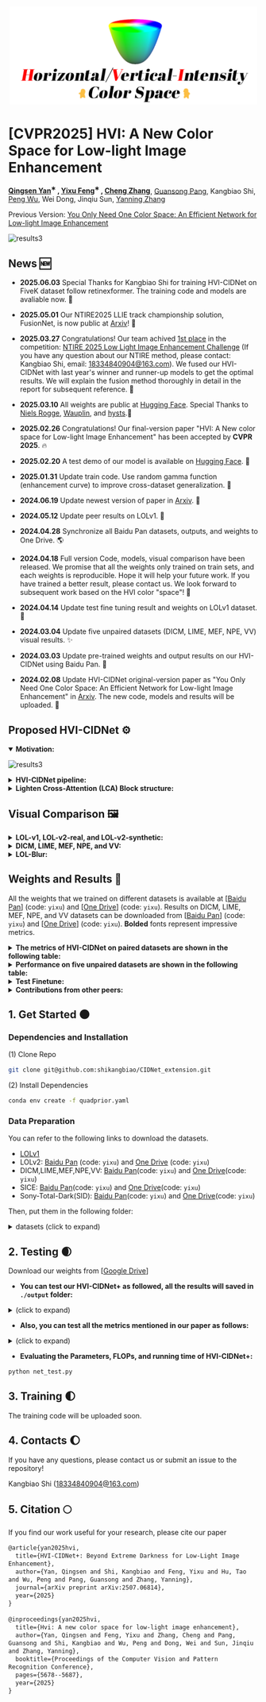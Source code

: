 &nbsp;

<p align="center"> <img src="pic/logo.png" width="500px"> </p>

# [CVPR2025] HVI: A New Color Space for Low-light Image Enhancement

**[Qingsen Yan](https://scholar.google.com/citations?user=BSGy3foAAAAJ)<sup>∗ </sup>, [Yixu Feng](https://scholar.google.com/citations?user=WljJ2HUAAAAJ)<sup>∗ </sup>, [Cheng Zhang](https://scholar.google.com/citations?user=L_Av9NcAAAAJ)**,  [Guansong Pang](https://scholar.google.com/citations?user=1ZO7pHkAAAAJ), Kangbiao Shi, [Peng Wu](https://scholar.google.com/citations?user=QkNqUH4AAAAJ), Wei Dong, Jinqiu Sun,  [Yanning Zhang](https://scholar.google.com/citations?user=-wzlS7QAAAAJ)

Previous Version: [You Only Need One Color Space: An Efficient Network for Low-light Image Enhancement](https://arxiv.org/abs/2402.05809)

![results3](./pic/ui.png)

</details>

## News 🆕
- **2025.06.03** Special Thanks for Kangbiao Shi for training HVI-CIDNet on FiveK dataset follow retinexformer. The training code and models are avaliable now. 🔆
- **2025.05.01** Our NTIRE2025 LLIE track championship solution, FusionNet, is now public at [Arxiv](https://arxiv.org/pdf/2504.19295)! 📝
- **2025.03.27** Congratulations! Our team achived [1st place](https://drive.google.com/file/d/1CSXNssZQK5Y_KUWUx3_nYLv-plJn_K43/view) in the competition: [NTIRE 2025 Low Light Image Enhancement Challenge](https://codalab.lisn.upsaclay.fr/competitions/21636) (If you have any question about our NTIRE method, please contact: Kangbiao Shi, email: 18334840904@163.com). We fused our HVI-CIDNet with last year's winner and runner-up models to get the optimal results. We will explain the fusion method thoroughly in detail in the report for subsequent reference. 🚀
- **2025.03.10** All weights are public at [Hugging Face](https://huggingface.co/papers/2502.20272). Special Thanks to [Niels Rogge](https://github.com/NielsRogge), [Wauplin](https://github.com/Wauplin), and [hysts](https://huggingface.co/hysts).🔆
- **2025.02.26** Congratulations! Our final-version paper "HVI: A New color space for Low-light Image Enhancement" has been accepted by **CVPR 2025**. 🔥
- **2025.02.20** A test demo of our model is available on [Hugging Face](https://huggingface.co/spaces/Fediory/HVI-CIDNet_Low-light-Image-Enhancement_). 🤗
- **2025.01.31** Update train code. Use random gamma function (enhancement curve) to improve cross-dataset generalization. 🔆
- **2024.06.19** Update newest version of paper in [Arxiv](https://arxiv.org/abs/2402.05809). 📝
- **2024.05.12** Update peer results on LOLv1. 🤝
- **2024.04.28** Synchronize all Baidu Pan datasets, outputs, and weights to One Drive. 🌎
- **2024.04.18** Full version Code, models, visual comparison have been released. We promise that all the weights only trained on train sets, and each weights is reproducible. Hope it will help your future work. If you have trained a better result, please contact us. We look forward to subsequent work based on the HVI color "space"! 💎

- **2024.04.14** Update test fine tuning result and weights on LOLv1 dataset. 🧾

- **2024.03.04** Update five unpaired datasets (DICM, LIME, MEF, NPE, VV) visual results. ✨

- **2024.03.03** Update pre-trained weights and output results on our HVI-CIDNet using Baidu Pan. 🧾

- **2024.02.08** Update HVI-CIDNet original-version paper as "You Only Need One Color Space: An Efficient Network for Low-light Image Enhancement" in [Arxiv](https://arxiv.org/abs/2402.05809v1). The new code, models and results will be uploaded. 🎈



## Proposed HVI-CIDNet ⚙ 

<details open>
<summary><b>Motivation:</b></summary>

![results3](./pic/motivation.png)

</details>

<details close>
<summary><b>HVI-CIDNet pipeline:</b></summary>

![results3](./pic/pipeline.png)

</details>

<details close>
<summary><b>Lighten Cross-Attention (LCA) Block structure:</b></summary>

![results4](./pic/structure.png)


</details>

## Visual Comparison 🖼 
<details close>
<summary><b>LOL-v1, LOL-v2-real, and LOL-v2-synthetic:</b></summary>

![results1](./pic/LOL.png)

</details>

<details close>
<summary><b>DICM, LIME, MEF, NPE, and VV:</b></summary>

![results2](./pic/unpaired.png)


</details>
<details close>
<summary><b>LOL-Blur:</b></summary>

![results2](./pic/blur.png)


</details>

## Weights and Results 🧾
All the weights that we trained on different datasets is available at [[Baidu Pan](https://pan.baidu.com/s/1rvQcQPwsYbtLIYwB3XgjaA?pwd=yixu)] (code: `yixu`) and [[One Drive](https://1drv.ms/f/s!AoPRJmiD24UpgloqG-S67l1BX0cG?e=0b4GL0)] (code: `yixu`).  Results on DICM, LIME, MEF, NPE, and VV datasets can be downloaded from [[Baidu Pan](https://pan.baidu.com/s/1ApI5B1q2GPBHWdh8AafjlQ?pwd=yixu)] (code: `yixu`) and [[One Drive](https://1drv.ms/f/s!AoPRJmiD24UphBK3DimfMTv74FOi?e=3tkhva)] (code: `yixu`). 
**Bolded** fonts represent impressive metrics.

<details close>
<summary><b>The metrics of HVI-CIDNet on paired datasets are shown in the following table: </b></summary>

All the link code is `yixu`.

| Folder (test datasets)                        | PSNR        | SSIM       | LPIPS      | GT Mean | Results                                                      | Weights Path             |
| --------------------------------------------- | ----------- | ---------- | ---------- | ------- | ------------------------------------------------------------ | ------------------------ |
| (LOLv1)<br />v1 w perc loss/ wo gt mean       | 23.8091     | 0.8574     | **0.0856** |         | [Baidu Pan](https://pan.baidu.com/s/1k1_oHDLh8oR47r7RTfB4Hw?pwd=yixu) and [One Drive](https://1drv.ms/u/s!AoPRJmiD24Upgm-DPM6MuNqxcf6L?e=DD1I9g) | LOLv1/w_perc.pth         |
| (LOLv1)<br />v1 w perc loss/ w gt mean        | 27.7146     | 0.8760     | **0.0791** | √       | ditto                                                        | LOLv1/w_perc.pth         |
| (LOLv1)<br />v1 wo perc loss/ wo gt mean      | 23.5000     | **0.8703** | 0.1053     |         | [Baidu Pan](https://pan.baidu.com/s/1hMMh8NNqTLJRSZJ6GxI3rw?pwd=yixu) and [One Drive](https://1drv.ms/u/s!AoPRJmiD24Upgm5MXMToC1-7sFdh?e=c1oKDH) | LOLv1/wo_perc.pth        |
| (LOLv1)<br />v1 wo perc loss/ w gt mean       | **28.1405** | **0.8887** | 0.0988     | √       | ditto                                                        | LOLv1/wo_perc.pth        |
| (LOLv2_real)<br />v2 wo perc loss/ wo gt mean | 23.4269     | 0.8622     | 0.1691     |         | [Baidu Pan](https://pan.baidu.com/s/1Lo19WOrFY3_3wsuJ9gIYnw?pwd=yixu) and [One Drive](https://1drv.ms/u/s!AoPRJmiD24UpgnSzz3Tcg8043ci9?e=OS9ZmS) | (lost)                   |
| (LOLv2_real)<br />v2 wo perc loss/ w gt mean  | 27.7619     | 0.8812     | 0.1649     | √       | ditto                                                        | (lost)                   |
| (LOLv2_real)<br />v2 best gt mean             | **28.1387** | **0.8920** | **0.1008** | √       | [Baidu Pan](https://pan.baidu.com/s/1qewb6u5w1VUaaEzEjFXllQ?pwd=yixu) and [One Drive](https://1drv.ms/u/s!AoPRJmiD24UpgnBE81jKRMU0izoF?e=1Em6cK) | LOLv2_real/w_prec.pth    |
| (LOLv2_real)<br />v2 best Normal              | **24.1106** | 0.8675     | 0.1162     |         | [Baidu Pan](https://pan.baidu.com/s/1V9aMZWEU2D0bVRDmPeNzMQ?pwd=yixu) and [One Drive](https://1drv.ms/u/s!AoPRJmiD24UpgnGqZv_vlFN_u2Bg?e=4CiN6T) | (lost)                   |
| (LOLv2_real)<br />v2 best PSNR                | 23.9040     | 0.8656     | 0.1219     |         | [Baidu Pan](https://pan.baidu.com/s/1PFQ49oa_n7ywTGLl3TUb3A?pwd=yixu) and [One Drive](https://1drv.ms/u/s!AoPRJmiD24UpgnLTGGGFKmXTWBu4?e=JnzL7z) | LOLv2_real/best_PSNR.pth |
| (LOLv2_real)<br />v2 best SSIM                | 23.8975     | **0.8705** | 0.1185     |         | [Baidu Pan](https://pan.baidu.com/s/1zeBPFJS3HxQ9zZZnYGMn4g?pwd=yixu) and [One Drive](https://1drv.ms/u/s!AoPRJmiD24UpgnPhbdKXmSt0YdxU?e=WT8kae) | LOLv2_real/best_SSIM.pth |
| (LOLv2_real)<br />v2 best SSIM/ w gt mean     | **28.3926** | 0.8873     | 0.1136     | √       | None                                                         | LOLv2_real/best_SSIM.pth |
| (LOLv2_syn)<br />syn wo perc loss/ wo gt mean | **25.7048** | **0.9419** | 0.0471     |         | [Baidu Pan](https://pan.baidu.com/s/1ZZtalO3vxqSJOJ58BnfUXw?pwd=yixu) and [One Drive](https://1drv.ms/u/s!AoPRJmiD24UpgnZWp2xWBu8Rv_C_?e=Nn7u4w) | LOLv2_syn/wo_perc.pth    |
| (LOLv2_syn)<br />syn wo perc loss/ w gt mean  | **29.5663** | **0.9497** | 0.0437     | √       | ditto                                                        | LOLv2_syn/wo_perc.pth    |
| (LOLv2_syn)<br />syn w perc loss/ wo gt mean  | 25.1294     | 0.9388     | **0.0450** |         | [Baidu Pan](https://pan.baidu.com/s/1R_ltvaWHJ_sY-unHAEGunw?pwd=yixu) and [One Drive](https://1drv.ms/u/s!AoPRJmiD24UpgnV2ouH4IGy955c6?e=chPtYB) | LOLv2_syn/w_perc.pth     |
| (LOLv2_syn)<br />syn w perc loss/ w gt mean   | 29.3666     | **0.9500** | **0.0403** | √       | ditto                                                        | LOLv2_syn/w_perc.pth     |
| Sony_Total_Dark                               | **22.9039** | **0.6763** | **0.4109** |         | [Baidu Pan](https://pan.baidu.com/s/15w3oMuF3hOtJK29v_xjX3g?pwd=yixu) and [One Drive](https://1drv.ms/u/s!AoPRJmiD24Upgn_ijuk--nBUm6fm?e=4ePpHz) | SID.pth                  |
| LOL-Blur                                      | **26.5719** | **0.8903** | **0.1203** |         | [Baidu Pan](https://pan.baidu.com/s/11zTPd3xrJe0GbEXF_lYHvQ?pwd=yixu) and [One Drive](https://1drv.ms/u/s!AoPRJmiD24Upgn7AOw_WmC9Yg-z0?e=WeiUi8) | LOL-Blur.pth             |
| SICE-Mix                                      | **13.4235** | 0.6360     | 0.3624     | √       | [Baidu Pan](https://pan.baidu.com/s/11x4oJuIKE0iJqdqagG1RhQ?pwd=yixu) and [One Drive](https://1drv.ms/u/s!AoPRJmiD24Upgn1oKivqyksR4ld9?e=JcA0y4) | SICE.pth                 |
| SICE-Grad                                     | **13.4453** | 0.6477     | 0.3181     | √       | [Baidu Pan](https://pan.baidu.com/s/1IICeonyuUHcUfTapa4GKxw?pwd=yixu) and [One Drive](https://1drv.ms/u/s!AoPRJmiD24UpgnyGiBYyTvFyV9gg?e=7veJSh) | SICE.pth                 |
| FiveK<br />follow [Retinexformer](https://github.com/caiyuanhao1998/Retinexformer)                                     | 24.4587 | 0.8769     | 0.0851     |        | [Baidu Pan](https://pan.baidu.com/s/1Cv7SbzVoIA2oyX7sAl5ynA?pwd=yixu) and [One Drive](https://1drv.ms/u/c/2985db836826d183/EWiQ-YME-F9DrMA9r4wt-QIBjFCegAn9fU6WDYXbPwzgbg?e=KKe7q9) | fivek.pth                 |

</details>

<details close>
<summary><b>Performance on five unpaired datasets are shown in the following table:  </b></summary>
  
| metrics | DICM  | LIME  | MEF   | NPE   | VV    |
| ------- | ----- | ----- | ----- | ----- | ----- |
| NIQE    | 3.79  | 4.13  | 3.56  | 3.74  | 3.21  |
| BRISQUE | 21.47 | 16.25 | 13.77 | 18.92 | 30.63 |

Furthermore, **we found that use random gamma function in the training process can improve the generalization of CIDNet.** You can see details in `train.py` line 53-55, also you can turn-on the random-gamma mode in `data/options.py` line 60 during training process.

We trained on LOLv2-Syn dataset with the random-gamma mode, and save the weights as `LOLv2_syn/generalization.pth` (you can find in the link). The performance are shown in the following table, and you can see 7 metrics improved:

| metrics | DICM  | LIME  | MEF   | NPE   | VV    | Results                                                      |
| ------- | ----- | ----- | ----- | ----- | ----- | ------------------------------------------------------------ |
| NIQE    | 3.55  | 3.85  | 3.46  | 3.82  | 3.24  | [Baidu Pan](https://pan.baidu.com/s/1hhsWpcqqMyMnSogDCm_MXg?pwd=yixu) and [One Drive](https://1drv.ms/f/c/2985db836826d183/Eu7lGsiqJplMra5SIV5-HGcBeBE7LI9qbGR7q6RltthBSA?e=BDaRAP) |
| BRISQUE | 25.62 | 16.02 | 13.08 | 18.90 | 29.55 | ditto                                                        |

The weights with the "strongest" generalization ability we put on the HVI-CIDNet demo on the Hugging Face website, which we highly recommend. Here are its NIQE metrics on five unpaired datasets, which you can easily reproduce on Hugging Face:

| metrics | DICM  | LIME  | MEF   | NPE   | VV    | Average |
| ------- | ----- | ----- | ----- | ----- | ----- | ------- |
| NIQE    | 3.36  | 3.03  | 3.11  | 3.33  | 2.49  | 3.13    |

</details>

<details close>
<summary><b>Test Finetune:  </b></summary>

- While we don't recommend that you perform finetuning on the test set, in order to demonstrate the effectiveness of our model, we also provide here the results of test finetuning training on the LOLv1 dataset. **Using the fine tuning technique on the test set does make the PSNR metrics higher**, but other metrics are not found to be significantly changed on CIDNet, which may result in a lower generalization of the model, so we do not recommend you do this.

| Folder (test datasets)          | PSNR        | SSIM   | LPIPS      | GT Mean | Results                                                      | Weights Path              |
| ------------------------------- | ----------- | ------ | ---------- | ------- | ------------------------------------------------------------ | ------------------------- |
| (LOLv1)<br />v1 test finetuning | **25.4036** | 0.8652 | **0.0897** |         | [Baidu Pan](https://pan.baidu.com/s/1MmUVF4orRWFXURJ4Pnbz2w?pwd=yixu) and [One Drive](https://1drv.ms/u/s!AoPRJmiD24Upgm0szyqstv-exKcV?e=rLXoby) | LOLv1/test_finetuning.pth |
| (LOLv1)<br />v1 test finetuning | **27.5969** | 0.8696 | 0.0869     | √       | ditto                                                        | ditto                     |
</details>

<details close>
<summary><b>Contributions from other peers: </b></summary>

- This section is where other peers have trained better versions of weights using our model, and we will show both their weights and results here. If you have trained better weights, please contact us by email or submit issue.

| Datasets | PSNR        | SSIM   | LPIPS  | GT Mean | Results                                                      | Weights Path               | Contributor Detail                              | GPU         |
| -------- | ----------- | ------ | ------ | ------- | ------------------------------------------------------------ | -------------------------- | ----------------------------------------------- | ----------- |
| LOLv1    | **24.7401** | 0.8604 | 0.0896 |         | [Baidu Pan](https://pan.baidu.com/s/1JKFG9UfZdHA0gyhrT-6Ruw?pwd=yixu) and [One Drive](https://1drv.ms/u/s!AoPRJmiD24UphCmA1BKfzVUjQDZF?e=cOELSz) | LOLv1/other/PSNR_24.74.pth | [Xi’an Polytechnic University]<br />Yingjian Li | NVIDIA 4070 |

</details>

## 1. Get Started 🌑

### Dependencies and Installation

(1) Clone Repo

```bash
git clone git@github.com:shikangbiao/CIDNet_extension.git
```

(2) Install Dependencies

```bash
conda env create -f quadprior.yaml
```


### Data Preparation

You can refer to the following links to download the datasets.

- [LOLv1](https://daooshee.github.io/BMVC2018website/)
- LOLv2: [Baidu Pan](https://pan.baidu.com/s/17KTa-6GUUW22Q49D5DhhWw?pwd=yixu) (code: `yixu`) and  [One Drive](https://1drv.ms/u/c/2985db836826d183/EYPRJmiD24UggCmCAQAAAAABEbg62rx0FG21FwLQq0jzLg?e=Im12UA) (code: `yixu`) 
- DICM,LIME,MEF,NPE,VV: [Baidu Pan](https://pan.baidu.com/s/1FZ5HWT30eghGuaAqqpJGaw?pwd=yixu)(code: `yixu`) and [One Drive](https://1drv.ms/f/s!AoPRJmiD24UphBNGBbsDmSwppNPf?e=2yGImv)(code: `yixu`)
- SICE: [Baidu Pan](https://pan.baidu.com/s/13ghnpTBfDli3mAzE3vnwHg?pwd=yixu)(code: `yixu`) and [One Drive](https://1drv.ms/u/s!AoPRJmiD24UphAlaTIekdMLwLZnA?e=WxrfOa)(code: `yixu`)
- Sony-Total-Dark(SID): [Baidu Pan](https://pan.baidu.com/s/1mpbwVscbAfQJtkrrzBzJng?pwd=yixu)(code: `yixu`) and [One Drive](https://1drv.ms/u/s!AoPRJmiD24UphAie9l0DuMN20PB7?e=Zc5DcA)(code: `yixu`)

Then, put them in the following folder:

<details close> <summary>datasets (click to expand)</summary>

```
├── datasets
	├── DICM
	├── LIME
	├── LOLdataset
		├── our485
			├──low
			├──high
		├── eval15
			├──low
			├──high
	├── LOLv2
		├── Real_captured
			├── Train
				├── Low
				├── Normal
			├── Test
				├── Low
				├── Normal
		├── Synthetic
			├── Train
				├── Low
				├── Normal
			├── Test
				├── Low
				├── Normal
	├── MEF
	├── NPE
	├── SICE
		├── Dataset
			├── eval
				├── target
				├── test
			├── label
			├── train
				├── 1
				├── 2
				...
		├── SICE_Grad
		├── SICE_Mix
		├── SICE_Reshape
	├── Sony_total_dark
		├── eval
			├── long
			├── short
		├── test
			├── long
				├── 10003
				├── 10006
				...
			├── short
				├── 10003
				├── 10006
				...
		├── train
			├── long
				├── 00001
				├── 00002
				...
			├── short
				├── 00001
				├── 00002
				...
	├── VV
```
</details>

## 2. Testing 🌒


Download our weights from [[Google Drive](https://drive.google.com/drive/folders/1bHNXq-3nSxh0QeyeG4dqcxtXw-Y-JbUY?usp=drive_link)]

- **You can test our HVI-CIDNet+ as followed, all the results will saved in `./output` folder:**

<details close> <summary>(click to expand)</summary>

```bash
# LOLv1
python eval.py --lol

# LOLv2-real
python eval.py --lol_v2_real

# LOLv2-syn
python eval.py --lol_v2_syn

# SICE
python eval.py --SICE_grad # output SICE_grad
python eval.py --SICE_mix # output SICE_mix

# Sony-Total-Dark
python eval_SID.py --SID

# five unpaired datasets DICM, LIME, MEF, NPE, VV. 
# You can change "--DICM" to the other unpaired datasets "LIME, MEF, NPE, VV".
python eval.py --unpaired --DICM
```

</details>

- **Also, you can test all the metrics mentioned in our paper as follows:**
  
  
<details close> <summary>(click to expand)</summary>

```bash
# LOLv1
python measure.py --lol

# LOLv2-real
python measure.py --lol_v2_real

# LOLv2-syn
python measure.py --lol_v2_syn

# Sony-Total-Dark
python measure_SID.py --SID

# SICE-Grad
python measure.py --SICE_grad

# SICE-Mix
python measure.py --SICE_mix

# five unpaired datasets DICM, LIME, MEF, NPE, VV. 
# You can change "--DICM" to the other unpaired datasets "LIME, MEF, NPE, VV".
python measure_niqe_bris.py --DICM

# Note: Following LLFlow, KinD, and Retinxformer, we have also adjusted the brightness of the output image produced by the network, based on the average value of GroundTruth (GT). This only works in paired datasets. If you want to measure it, please add "--use_GT_mean".
# 
# e.g.
python measure.py --lol --use_GT_mean
  
```

</details>

- **Evaluating the Parameters, FLOPs, and running time of HVI-CIDNet+:**

```bash
python net_test.py
```


## 3. Training 🌓

The training code will be uploaded soon.

## 4. Contacts 🌔

If you have any questions, please contact us or submit an issue to the repository!

Kangbiao Shi (18334840904@163.com)

## 5. Citation 🌕

If you find our work useful for your research, please cite our paper

```
@article{yan2025hvi,
  title={HVI-CIDNet+: Beyond Extreme Darkness for Low-Light Image Enhancement},
  author={Yan, Qingsen and Shi, Kangbiao and Feng, Yixu and Hu, Tao and Wu, Peng and Pang, Guansong and Zhang, Yanning},
  journal={arXiv preprint arXiv:2507.06814},
  year={2025}
}

@inproceedings{yan2025hvi,
  title={Hvi: A new color space for low-light image enhancement},
  author={Yan, Qingsen and Feng, Yixu and Zhang, Cheng and Pang, Guansong and Shi, Kangbiao and Wu, Peng and Dong, Wei and Sun, Jinqiu and Zhang, Yanning},
  booktitle={Proceedings of the Computer Vision and Pattern Recognition Conference},
  pages={5678--5687},
  year={2025}
}
```
